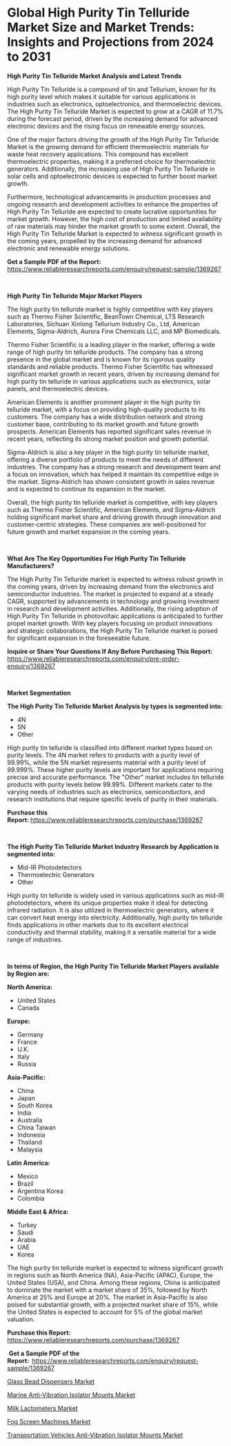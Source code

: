 <p><h1>Global High Purity Tin Telluride Market Size and Market Trends: Insights and Projections from 2024 to 2031</h1></p><p><strong>High Purity Tin Telluride Market Analysis and Latest Trends</strong></p>
<p><p>High Purity Tin Telluride is a compound of tin and Tellurium, known for its high purity level which makes it suitable for various applications in industries such as electronics, optoelectronics, and thermoelectric devices. The High Purity Tin Telluride Market is expected to grow at a CAGR of 11.7% during the forecast period, driven by the increasing demand for advanced electronic devices and the rising focus on renewable energy sources.</p><p>One of the major factors driving the growth of the High Purity Tin Telluride Market is the growing demand for efficient thermoelectric materials for waste heat recovery applications. This compound has excellent thermoelectric properties, making it a preferred choice for thermoelectric generators. Additionally, the increasing use of High Purity Tin Telluride in solar cells and optoelectronic devices is expected to further boost market growth.</p><p>Furthermore, technological advancements in production processes and ongoing research and development activities to enhance the properties of High Purity Tin Telluride are expected to create lucrative opportunities for market growth. However, the high cost of production and limited availability of raw materials may hinder the market growth to some extent. Overall, the High Purity Tin Telluride Market is expected to witness significant growth in the coming years, propelled by the increasing demand for advanced electronic and renewable energy solutions.</p></p>
<p><strong>Get a Sample PDF of the Report:&nbsp;</strong> <a href="https://www.reliableresearchreports.com/enquiry/request-sample/1369267">https://www.reliableresearchreports.com/enquiry/request-sample/1369267</a></p>
<p>&nbsp;</p>
<p><strong>High Purity Tin Telluride Major Market Players</strong></p>
<p><p>The high purity tin telluride market is highly competitive with key players such as Thermo Fisher Scientific, BeanTown Chemical, LTS Research Laboratories, Sichuan Xinlong Tellurium Industry Co., Ltd, American Elements, Sigma-Aldrich, Aurora Fine Chemicals LLC, and MP Biomedicals. </p><p>Thermo Fisher Scientific is a leading player in the market, offering a wide range of high purity tin telluride products. The company has a strong presence in the global market and is known for its rigorous quality standards and reliable products. Thermo Fisher Scientific has witnessed significant market growth in recent years, driven by increasing demand for high purity tin telluride in various applications such as electronics, solar panels, and thermoelectric devices.</p><p>American Elements is another prominent player in the high purity tin telluride market, with a focus on providing high-quality products to its customers. The company has a wide distribution network and strong customer base, contributing to its market growth and future growth prospects. American Elements has reported significant sales revenue in recent years, reflecting its strong market position and growth potential.</p><p>Sigma-Aldrich is also a key player in the high purity tin telluride market, offering a diverse portfolio of products to meet the needs of different industries. The company has a strong research and development team and a focus on innovation, which has helped it maintain its competitive edge in the market. Sigma-Aldrich has shown consistent growth in sales revenue and is expected to continue its expansion in the market.</p><p>Overall, the high purity tin telluride market is competitive, with key players such as Thermo Fisher Scientific, American Elements, and Sigma-Aldrich holding significant market share and driving growth through innovation and customer-centric strategies. These companies are well-positioned for future growth and market expansion in the coming years.</p></p>
<p>&nbsp;</p>
<p><strong>What Are The Key Opportunities For High Purity Tin Telluride Manufacturers?</strong></p>
<p><p>The High Purity Tin Telluride market is expected to witness robust growth in the coming years, driven by increasing demand from the electronics and semiconductor industries. The market is projected to expand at a steady CAGR, supported by advancements in technology and growing investment in research and development activities. Additionally, the rising adoption of High Purity Tin Telluride in photovoltaic applications is anticipated to further propel market growth. With key players focusing on product innovations and strategic collaborations, the High Purity Tin Telluride market is poised for significant expansion in the foreseeable future.</p></p>
<p><strong>Inquire or Share Your Questions If Any Before Purchasing This Report:</strong> <a href="https://www.reliableresearchreports.com/enquiry/pre-order-enquiry/1369267">https://www.reliableresearchreports.com/enquiry/pre-order-enquiry/1369267</a></p>
<p>&nbsp;</p>
<p><strong>Market Segmentation</strong></p>
<p><strong>The High Purity Tin Telluride Market Analysis by types is segmented into:</strong></p>
<p><ul><li>4N</li><li>5N</li><li>Other</li></ul></p>
<p><p>High purity tin telluride is classified into different market types based on purity levels. The 4N market refers to products with a purity level of 99.99%, while the 5N market represents material with a purity level of 99.999%. These higher purity levels are important for applications requiring precise and accurate performance. The "Other" market includes tin telluride products with purity levels below 99.99%. Different markets cater to the varying needs of industries such as electronics, semiconductors, and research institutions that require specific levels of purity in their materials.</p></p>
<p><strong>Purchase this Report:&nbsp;</strong><a href="https://www.reliableresearchreports.com/purchase/1369267">https://www.reliableresearchreports.com/purchase/1369267</a></p>
<p>&nbsp;</p>
<p><strong>The High Purity Tin Telluride Market Industry Research by Application is segmented into:</strong></p>
<p><ul><li>Mid-IR Photodetectors</li><li>Thermoelectric Generators</li><li>Other</li></ul></p>
<p><p>High purity tin telluride is widely used in various applications such as mid-IR photodetectors, where its unique properties make it ideal for detecting infrared radiation. It is also utilized in thermoelectric generators, where it can convert heat energy into electricity. Additionally, high purity tin telluride finds applications in other markets due to its excellent electrical conductivity and thermal stability, making it a versatile material for a wide range of industries.</p></p>
<p>&nbsp;</p>
<p><strong>In terms of Region, the High Purity Tin Telluride Market Players available by Region are:</strong></p>
<p>
    <p> <strong> North America: </strong>
        <ul>
            <li>United States</li>
            <li>Canada</li>
        </ul>
        </p> 
    <p> <strong> Europe: </strong>
        <ul>
            <li>Germany</li>
            <li>France</li>
            <li>U.K.</li>
            <li>Italy</li>
            <li>Russia</li>
        </ul>
        </p> 
    <p> <strong> Asia-Pacific: </strong>
        <ul>
            <li>China</li>
            <li>Japan</li>
            <li>South Korea</li>
            <li>India</li>
            <li>Australia</li>
            <li>China Taiwan</li>
            <li>Indonesia</li>
            <li>Thailand</li>
            <li>Malaysia</li>
        </ul>
        </p> 
    <p> <strong> Latin America: </strong>
        <ul>
            <li>Mexico</li>
            <li>Brazil</li>
            <li>Argentina Korea</li>
            <li>Colombia</li>
        </ul>
        </p> 
    <p> <strong> Middle East & Africa: </strong>
        <ul>
            <li>Turkey</li>
            <li>Saudi</li>
            <li>Arabia</li>
            <li>UAE</li>
            <li>Korea</li>
        </ul>
    </p>
    </p>
<p><p>The high purity tin telluride market is expected to witness significant growth in regions such as North America (NA), Asia-Pacific (APAC), Europe, the United States (USA), and China. Among these regions, China is anticipated to dominate the market with a market share of 35%, followed by North America at 25% and Europe at 20%. The market in Asia-Pacific is also poised for substantial growth, with a projected market share of 15%, while the United States is expected to account for 5% of the global market valuation.</p></p>
<p><strong>Purchase this Report: </strong><a href="https://www.reliableresearchreports.com/purchase/1369267">https://www.reliableresearchreports.com/purchase/1369267</a></p>
<p>&nbsp;<strong>Get a Sample PDF of the Report:&nbsp;&nbsp;</strong><a href="https://www.reliableresearchreports.com/enquiry/request-sample/1369267">https://www.reliableresearchreports.com/enquiry/request-sample/1369267</a></p>
<p><strong></strong></p>
<p><p><a href="https://medium.com/@itzelheller546/analyzing-glass-bead-dispensers-market-global-industry-perspective-and-forecast-2024-to-2031-88a433c78690">Glass Bead Dispensers Market</a></p><p><a href="https://issuu.com/reportprime-2/docs/marine-anti-vibration-isolator-mounts-market-size-">Marine Anti-Vibration Isolator Mounts Market</a></p><p><a href="https://medium.com/@tammyjones1939/milk-lactometers-market-size-cagr-trends-2024-2030-445d859868c7">Milk Lactometers Market</a></p><p><a href="https://medium.com/@itzelheller546/fog-screen-machines-market-comprehensive-assessment-by-type-application-and-geography-54459777bf24">Fog Screen Machines Market</a></p><p><a href="https://issuu.com/reportprime-2/docs/transportation-vehicles-anti-vibration-isolator-mo">Transportation Vehicles Anti-Vibration Isolator Mounts Market</a></p></p>